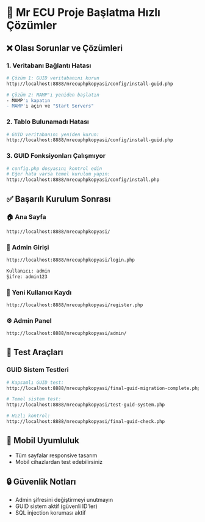 # 🔧 Mr ECU Proje Başlatma Hızlı Çözümler

## ❌ Olası Sorunlar ve Çözümleri

### 1. Veritabanı Bağlantı Hatası
```bash
# Çözüm 1: GUID veritabanını kurun
http://localhost:8888/mrecuphpkopyasi/config/install-guid.php

# Çözüm 2: MAMP'ı yeniden başlatın
- MAMP'ı kapatın
- MAMP'ı açın ve "Start Servers" 
```

### 2. Tablo Bulunamadı Hatası
```bash
# GUID veritabanını yeniden kurun:
http://localhost:8888/mrecuphpkopyasi/config/install-guid.php
```

### 3. GUID Fonksiyonları Çalışmıyor
```bash
# config.php dosyasını kontrol edin
# Eğer hata varsa temel kurulum yapın:
http://localhost:8888/mrecuphpkopyasi/config/install.php
```

## ✅ Başarılı Kurulum Sonrası

### 🏠 Ana Sayfa
```bash
http://localhost:8888/mrecuphpkopyasi/
```

### 👤 Admin Girişi
```bash
http://localhost:8888/mrecuphpkopyasi/login.php

Kullanıcı: admin
Şifre: admin123
```

### 📝 Yeni Kullanıcı Kaydı
```bash
http://localhost:8888/mrecuphpkopyasi/register.php
```

### ⚙️ Admin Panel
```bash
http://localhost:8888/mrecuphpkopyasi/admin/
```

## 🧪 Test Araçları

### GUID Sistem Testleri
```bash
# Kapsamlı GUID test:
http://localhost:8888/mrecuphpkopyasi/final-guid-migration-complete.php

# Temel sistem test:
http://localhost:8888/mrecuphpkopyasi/test-guid-system.php

# Hızlı kontrol:
http://localhost:8888/mrecuphpkopyasi/final-guid-check.php
```

## 📱 Mobil Uyumluluk
- Tüm sayfalar responsive tasarım
- Mobil cihazlardan test edebilirsiniz

## 🔒 Güvenlik Notları
- Admin şifresini değiştirmeyi unutmayın
- GUID sistem aktif (güvenli ID'ler)
- SQL injection koruması aktif
